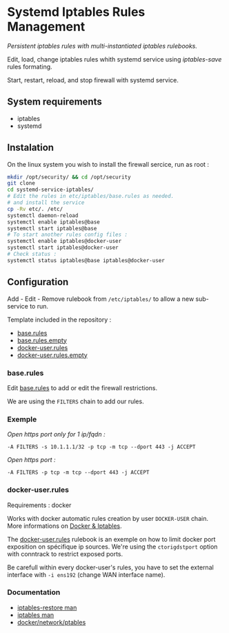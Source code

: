# Systemd Iptables Rules Management

*Persistent iptables rules with multi-instantiated iptables rulebooks.*

Edit, load, change iptables rules whith systemd service using _iptables-save_ rules formating.

Start, restart, reload, and stop firewall with systemd service.

## System requirements

*  iptables
*  systemd

## Instalation
On the linux system you wish to install the firewall sercice, run as root : 

```bash
mkdir /opt/security/ && cd /opt/security
git clone 
cd systemd-service-iptables/
# Edit the rules in etc/iptables/base.rules as needed.
# and install the service
cp -Rv etc/. /etc/
systemctl daemon-reload
systemctl enable iptables@base
systemctl start iptables@base
# To start another rules config files : 
systemctl enable iptables@docker-user
systemctl start iptables@docker-user
# Check status :
systemctl status iptables@base iptables@docker-user

```

## Configuration

Add - Edit - Remove rulebook from `/etc/iptables/` to allow a new sub-service to run.

Template included in the repository : 

  - [base.rules](etc/iptables/base.rules.empty)
  - [base.rules.empty](etc/iptables/base.rules)
  - [docker-user.rules](etc/iptables/docker-user.rules)
  - [docker-user.rules.empty](etc/iptables/docker-user.rules.empty)

### base.rules

Edit [base.rules](etc/iptables/base.rules) to add or edit the firewall restrictions.

We are using the `FILTERS` chain to add our rules.

### Exemple

_Open https port only for 1 ip/fqdn :_

    -A FILTERS -s 10.1.1.1/32 -p tcp -m tcp --dport 443 -j ACCEPT

_Open https port :_

    -A FILTERS -p tcp -m tcp --dport 443 -j ACCEPT

### docker-user.rules

Requirements : docker

Works with docker automatic rules creation by user `DOCKER-USER` chain. More informations on [Docker & Iptables](https://docs.docker.com/network/iptables/).

The [docker-user.rules](etc/iptables/docker-user.rules) rulebook is an exemple on how to limit docker port exposition on spécifique ip sources. We're using the `ctorigdstport` option with conntrack to restrict exposed ports.

Be carefull within every docker-user's rules, you have to set the external interface with `-i ens192` (change WAN interface name).

### Documentation

*  [iptables-restore man](http://manpages.ubuntu.com/manpages/bionic/man8/iptables-restore.8.html)
*  [iptables man](http://manpages.ubuntu.com/manpages/bionic/man8/iptables.8.html)
*  [docker/network/ptables](https://docs.docker.com/network/iptables/)
